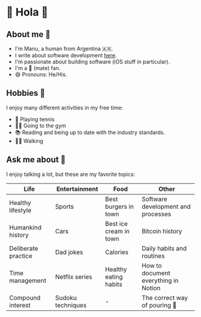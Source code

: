 # 👋 Hola 👋

## About me 🤔
- I'm Manu, a human from Argentina 🇦🇷.
- I write about software development [here](https://mdb1.github.io).
- I'm passionate about building software (iOS stuff in particular).
- I'm a 🧉 (mate) fan.
- 😄 Pronouns: He/His.

## Hobbies 🎾
I enjoy many different activities in my free time:
* 🎾 Playing tennis
* 🏋️‍♀️ Going to the gym
* 📚 Reading and being up to date with the industry standards.
* 🚶🏻 Walking

## Ask me about 💬
I enjoy talking a lot, but these are my favorite topics:

| Life | Entertainment | Food | Other |
| - | - | - | - |
| Healthy lifestyle | Sports | Best burgers in town | Software development and processes |
| Humankind history | Cars | Best ice cream in town | Bitcoin history |
| Deliberate practice | Dad jokes | Calories | Daily habits and routines |
| Time management | Netflix series | Healthy eating habits | How to document everything in Notion |
| Compound interest | Sudoku techniques | - | The correct way of pouring 🧉 |
